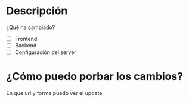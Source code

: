 # Descripción 
¿Qué ha cambiado?

- [ ] Frontend
- [ ] Backend
- [ ] Configuración del server
# ¿Cómo puedo porbar los cambios?

En que url y forma puedo ver el update
